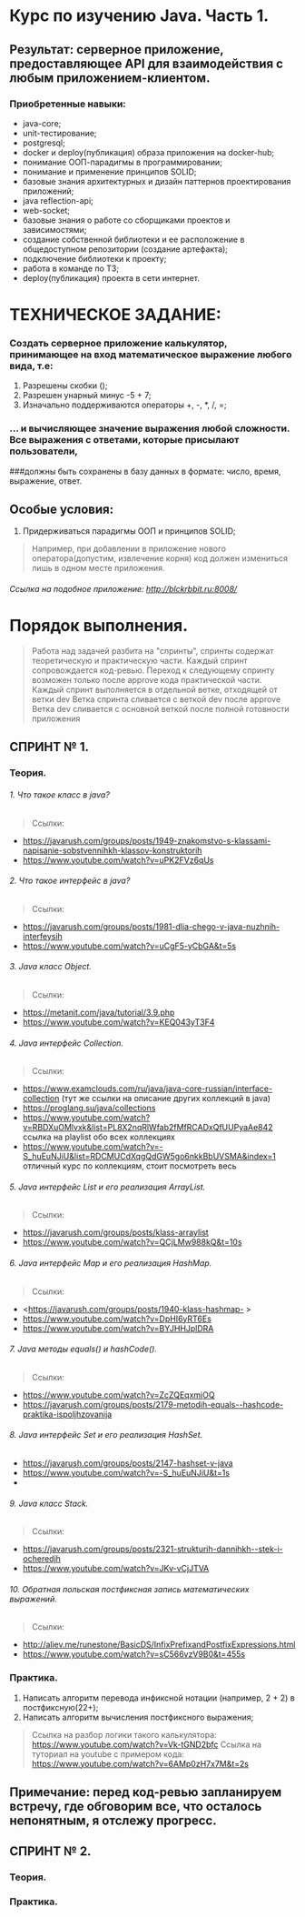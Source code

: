 # Курс по изучению Java. Часть 1.

## Результат: серверное приложение, предоставляющее API для взаимодействия с любым приложением-клиентом.

### Приобретенные навыки: 

- java-core;
- unit-тестирование;
- postgresql;
- docker и deploy(публикация) образа приложения на docker-hub;
- понимание ООП-парадигмы в программировании;
- понимание и применение принципов SOLID;
- базовые знания архитектурных и дизайн паттернов проектирования приложений;
- java reflection-api;
- web-socket;
- базовые знания о работе со сборщиками проектов и зависимостями;
- создание собственной библиотеки и ее расположение в общедоступном репозитории (создание артефакта);
- подключение библиотеки к проекту; 
- работа в команде по ТЗ;
- deploy(публикация) проекта в сети интернет.

# ТЕХНИЧЕСКОЕ ЗАДАНИЕ:

### Создать серверное приложение калькулятор, принимающее на вход математическое выражение любого вида, т.е:

1. Разрешены скобки ();
2. Разрешен унарный минус -5 + 7;
3. Изначально поддерживаются операторы +, -, *, /, =;

### ... и вычисляющее значение выражения любой сложности. Все выражения с ответами, которые присылают пользователи,
###должны быть сохранены в базу данных в формате: число, время, выражение, ответ.

## Особые условия: 
1. Придерживаться парадигмы ООП и принципов SOLID;

> Например, при добавлении в приложение нового оператора(допустим, извлечение корня) 
> код должен измениться лишь в одном месте приложения.

###### Ссылка на подобное приложение: <http://blckrbbit.ru:8008/>

# Порядок выполнения.

> Работа над задачей разбита на "спринты", спринты содержат теоретическую и практическую части.
> Каждый спринт сопровождается код-ревью.
> Переход к следующему спринту возможен только после approve кода практической части.
> Каждый спринт выполняется в отдельной ветке, отходящей от ветки dev
> Ветка спринта сливается с веткой dev после approve
> Ветка dev сливается с основной веткой после полной готовности приложения

## СПРИНТ № 1.

### Теория.

###### 1. Что такое класс в java? 
> Ссылки:
- <https://javarush.com/groups/posts/1949-znakomstvo-s-klassami-napisanie-sobstvennihkh-klassov-konstruktorih>
- <https://www.youtube.com/watch?v=uPK2FVz6qUs>

###### 2. Что такое интерфейс в java?
> Ссылки: 
- <https://javarush.com/groups/posts/1981-dlja-chego-v-java-nuzhnih-interfeysih>
- <https://www.youtube.com/watch?v=uCgF5-yCbGA&t=5s>

###### 3. Java класс Object.
> Ссылки:
- <https://metanit.com/java/tutorial/3.9.php>
- <https://www.youtube.com/watch?v=KEQ043yT3F4>

###### 4. Java интерфейс Collection.
> Ссылки:
- <https://www.examclouds.com/ru/java/java-core-russian/interface-collection> (тут же ссылки на описание других коллекций в java)
- <https://proglang.su/java/collections>
- <https://www.youtube.com/watch?v=RBDXuOMlvxk&list=PL8X2nqRlWfab2fMfRCADxQfUUPyaAe842> ссылка на playlist обо всех коллекциях
- <https://www.youtube.com/watch?v=-S_huEuNJiU&list=RDCMUCdXqgQdGW5go6nkkBbUVSMA&index=1> отличный курс по коллекциям, стоит посмотреть весь

###### 5. Java интерфейс List и его реализация ArrayList.
> Ссылки:
- <https://javarush.com/groups/posts/klass-arraylist>
- <https://www.youtube.com/watch?v=QCjLMw988kQ&t=10s>

###### 6. Java интерфейс Map и его реализация HashMap.
> Ссылки:
- <https://javarush.com/groups/posts/1940-klass-hashmap- >
- <https://www.youtube.com/watch?v=DpHI6yRT6Es>
- <https://www.youtube.com/watch?v=BYJHHJplDRA>

###### 7. Java методы equals() и hashCode().
> Ссылки:
- <https://www.youtube.com/watch?v=ZcZQEqxmjOQ> 
- <https://javarush.com/groups/posts/2179-metodih-equals--hashcode-praktika-ispoljhzovanija>

###### 8. Java интерфейс Set и его реализация HashSet.
- <https://javarush.com/groups/posts/2147-hashset-v-java>
- <https://www.youtube.com/watch?v=-S_huEuNJiU&t=1s>
- 
###### 9. Java класс Stack.
> Ссылки:
- <https://javarush.com/groups/posts/2321-strukturih-dannihkh--stek-i-ocheredjh>
- <https://www.youtube.com/watch?v=JKv-vCjJTVA>

###### 10. Обратная польская постфиксная запись математических выражений.
> Ссылки:
- <http://aliev.me/runestone/BasicDS/InfixPrefixandPostfixExpressions.html>
- <https://www.youtube.com/watch?v=sC566vzV9B0&t=455s>

### Практика.

1. Написать алгоритм перевода инфиксной нотации (например, 2 + 2) в постфиксную(22+);
2. Написать алгоритм вычисления постфиксного выражения;

> Ссылка на разбор логики такого калькулятора: <https://www.youtube.com/watch?v=Vk-tGND2bfc>
> Ссылка на туториал на youtube c примером кода: <https://www.youtube.com/watch?v=6AMp0zH7x7M&t=2s>

## Примечание: перед код-ревью запланируем встречу, где обговорим все, что осталось непонятным, я отслежу прогресс.

## СПРИНТ № 2.

### Теория.

### Практика.